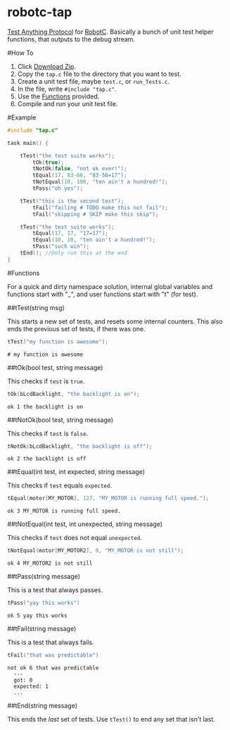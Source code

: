 robotc-tap
==========

[Test Anything Protocol](http://testanything.org/tap-version-13-specification.html) for [RobotC](http://robotc.net). Basically a bunch of unit test helper functions, that outputs to the debug stream.

#How To

1. Click [Download Zip](https://github.com/ArtskydJ/robotc-tap/archive/master.zip).
2. Copy the `tap.c` file to the directory that you want to test.
3. Create a unit test file, maybe `test.c`, or `run_Tests.c`.
4. In the file, write `#include "tap.c"`.
5. Use the [Functions](#functions) provided.
6. Compile and run your unit test file.


#Example

```c
#include "tap.c"

task main() {

	tTest("the test suite works");
		tOk(true);
		tNotOk(false, "not ok ever!");
		tEqual(17, 83-66, "83-56=17");
		tNotEqual(10, 100, "ten ain't a hundred!");
		tPass("oh yes");

	tTest("this is the second test");
		tFail("failing # TODO make this not fail");
		tFail("skipping # SKIP make this skip");

	tTest("the test suite works");
		tEqual(17, 17, "17=17");
		tEqual(10, 10, "ten ain't a hundred!");
		tPass("such win");
	tEnd(); //Only run this at the end
}
```

#Functions

For a quick and dirty namespace solution, internal global variables and functions start with "_", and user functions start with "t" (for test).

##tTest(string msg)

This starts a new set of tests, and resets some internal counters. This also ends the previous set of tests, if there was one.

```c
tTest("my function is awesome");
```
```
# my function is awesome
```

##tOk(bool test, string message)

This checks if `test` is `true`.

```c
tOk(bLcdBacklight, "the backlight is on");
```
```
ok 1 the backlight is on
```

##tNotOk(bool test, string message)

This checks if `test` is `false`.

```c
tNotOk(bLcdBacklight, "the backlight is off");
```
```
ok 2 the backlight is off
```

##tEqual(int test, int expected, string message)

This checks if `test` equals `expected`.

```c
tEqual(motor[MY_MOTOR], 127, "MY_MOTOR is running full speed.");
```
```
ok 3 MY_MOTOR is running full speed.
```

##tNotEqual(int test, int unexpected, string message)

This checks if `test` does not equal `unexpected`.

```c
tNotEqual(motor[MY_MOTOR2], 0, "MY_MOTOR is not still");
```
```
ok 4 MY_MOTOR2 is not still
```

##tPass(string message)

This is a test that always passes.

```c
tPass("yay this works")
```
```
ok 5 yay this works
```

##tFail(string message)

This is a test that always fails.

```c
tFail("that was predictable")
```
```
not ok 6 that was predictable
  ---
  got: 0
  expected: 1
  ...
```

##tEnd(string message)

This ends the *last* set of tests. Use `tTest()` to end any set that isn't last.